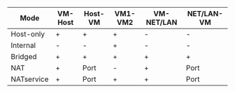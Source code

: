 | Mode       | VM-Host | Host-VM | VM1-VM2 | VM-NET/LAN | NET/LAN-VM |
|------------|---------|---------|---------|------------|------------|
| Host-only  | +       | +       | +       | -          | -          |
| Internal   | -       | -       | +       | -          | -          |
| Bridged    | +       | +       | +       | +          | +          |
| NAT        | +       | Port    | -       | +          | Port       |
| NATservice | +       | Port    | +       | +          | Port       |
